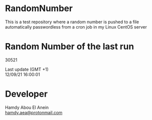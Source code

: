 # RandomNumber    
This is a test repository where a random number is pushed to a file automatically passwordless from a cron job in my Linux CentOS server    
# Random Number of the last run   
30521
      
Last update (GMT +1)    
12/09/21 16:00:01
# Developer    
Hamdy Abou El Anein   
hamdy.aea@protonmail.com
